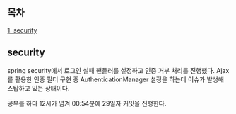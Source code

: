 ## 목차
[1. security](#security)   

## security
spring security에서 로그인 실패 핸들러를 설정하고 인증 거부 처리를 진행했다. Ajax를 활용한 인증 필터 구현 중 AuthenticationManager 설정을 하는데 이슈가 발생해 스탑하고 있는 상태이다.

공부를 하다 12시가 넘겨 00:54분에 29일자 커밋을 진행한다.